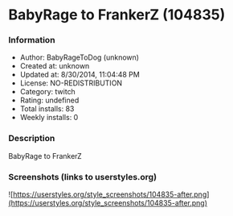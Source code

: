 # BabyRage to FrankerZ (104835)

### Information
- Author: BabyRageToDog (unknown)
- Created at: unknown
- Updated at: 8/30/2014, 11:04:48 PM
- License: NO-REDISTRIBUTION
- Category: twitch
- Rating: undefined
- Total installs: 83
- Weekly installs: 0


### Description
BabyRage to FrankerZ


### Screenshots (links to userstyles.org)
![https://userstyles.org/style_screenshots/104835-after.png](https://userstyles.org/style_screenshots/104835-after.png)


